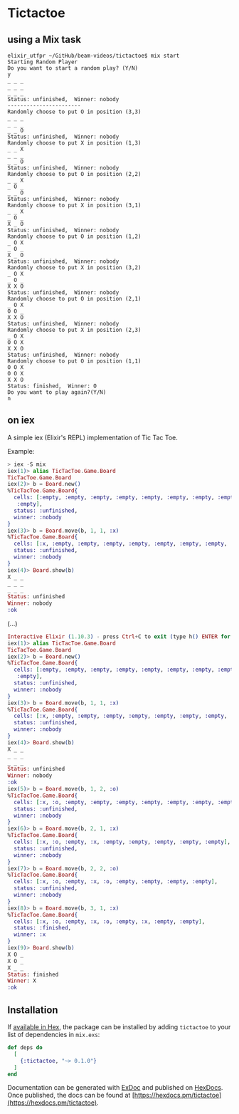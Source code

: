 # Tictactoe

## using a Mix task

```
elixir_utfpr ~/GitHub/beam-videos/tictactoe$ mix start
Starting Random Player
Do you want to start a random play? (Y/N)
y
_ _ _
_ _ _
_ _ _
Status: unfinished,  Winner: nobody
-----------------------
Randomly choose to put O in position (3,3)
_ _ _
_ _ _
_ _ O
Status: unfinished,  Winner: nobody
Randomly choose to put X in position (1,3)
_ _ X
_ _ _
_ _ O
Status: unfinished,  Winner: nobody
Randomly choose to put O in position (2,2)
_ _ X
_ O _
_ _ O
Status: unfinished,  Winner: nobody
Randomly choose to put X in position (3,1)
_ _ X
_ O _
X _ O
Status: unfinished,  Winner: nobody
Randomly choose to put O in position (1,2)
_ O X
_ O _
X _ O
Status: unfinished,  Winner: nobody
Randomly choose to put X in position (3,2)
_ O X
_ O _
X X O
Status: unfinished,  Winner: nobody
Randomly choose to put O in position (2,1)
_ O X
O O _
X X O
Status: unfinished,  Winner: nobody
Randomly choose to put X in position (2,3)
_ O X
O O X
X X O
Status: unfinished,  Winner: nobody
Randomly choose to put O in position (1,1)
O O X
O O X
X X O
Status: finished,  Winner: O
Do you want to play again?(Y/N)
n
```

## on iex 

A simple iex (Elixir's REPL) implementation of Tic Tac Toe.

Example:
```elixir
> iex -S mix
iex(1)> alias TicTacToe.Game.Board
TicTacToe.Game.Board
iex(2)> b = Board.new()
%TicTacToe.Game.Board{
  cells: [:empty, :empty, :empty, :empty, :empty, :empty, :empty, :empty,
   :empty],
  status: :unfinished,
  winner: :nobody
}
iex(3)> b = Board.move(b, 1, 1, :x)
%TicTacToe.Game.Board{
  cells: [:x, :empty, :empty, :empty, :empty, :empty, :empty, :empty, :empty],
  status: :unfinished,
  winner: :nobody
}
iex(4)> Board.show(b)
X _ _
_ _ _
_ _ _
Status: unfinished
Winner: nobody
:ok
```


(...)

```elixir
Interactive Elixir (1.10.3) - press Ctrl+C to exit (type h() ENTER for help)
iex(1)> alias TicTacToe.Game.Board
TicTacToe.Game.Board
iex(2)> b = Board.new()
%TicTacToe.Game.Board{
  cells: [:empty, :empty, :empty, :empty, :empty, :empty, :empty, :empty,
   :empty],
  status: :unfinished,
  winner: :nobody
}
iex(3)> b = Board.move(b, 1, 1, :x)
%TicTacToe.Game.Board{
  cells: [:x, :empty, :empty, :empty, :empty, :empty, :empty, :empty, :empty],
  status: :unfinished,
  winner: :nobody
}
iex(4)> Board.show(b)
X _ _
_ _ _
_ _ _
Status: unfinished
Winner: nobody
:ok
iex(5)> b = Board.move(b, 1, 2, :o)
%TicTacToe.Game.Board{
  cells: [:x, :o, :empty, :empty, :empty, :empty, :empty, :empty, :empty],
  status: :unfinished,
  winner: :nobody
}
iex(6)> b = Board.move(b, 2, 1, :x)
%TicTacToe.Game.Board{
  cells: [:x, :o, :empty, :x, :empty, :empty, :empty, :empty, :empty],
  status: :unfinished,
  winner: :nobody
}
iex(7)> b = Board.move(b, 2, 2, :o)
%TicTacToe.Game.Board{
  cells: [:x, :o, :empty, :x, :o, :empty, :empty, :empty, :empty],
  status: :unfinished,
  winner: :nobody
}
iex(8)> b = Board.move(b, 3, 1, :x)
%TicTacToe.Game.Board{
  cells: [:x, :o, :empty, :x, :o, :empty, :x, :empty, :empty],
  status: :finished,
  winner: :x
}
iex(9)> Board.show(b)
X O _
X O _
X _ _
Status: finished
Winner: X
:ok

```

## Installation

If [available in Hex](https://hex.pm/docs/publish), the package can be installed
by adding `tictactoe` to your list of dependencies in `mix.exs`:

```elixir
def deps do
  [
    {:tictactoe, "~> 0.1.0"}
  ]
end
```

Documentation can be generated with [ExDoc](https://github.com/elixir-lang/ex_doc)
and published on [HexDocs](https://hexdocs.pm). Once published, the docs can
be found at [https://hexdocs.pm/tictactoe](https://hexdocs.pm/tictactoe).

